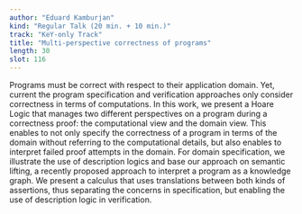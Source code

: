 ```yaml
---
author: "Eduard Kamburjan"
kind: "Regular Talk (20 min. + 10 min.)"
track: "KeY-only Track"
title: "Multi-perspective correctness of programs"
length: 30
slot: 116
---
```


Programs must be correct with respect to their application domain. Yet, current the program specification and verification approaches only consider correctness in terms of computations.
In this work, we present a Hoare Logic that manages two different perspectives on a program during a correctness proof: the computational view and the domain view.
This enables to not only specify the correctness of a program in terms of the domain without referring to the computational details, but also enables to interpret failed proof attempts in the domain.
For domain specification, we illustrate the use of description logics and base our approach on semantic lifting, a recently proposed approach to interpret a program as a knowledge graph.
We present a calculus that uses translations between both kinds of assertions, thus separating the concerns in specification, but enabling the use of description logic in verification.

